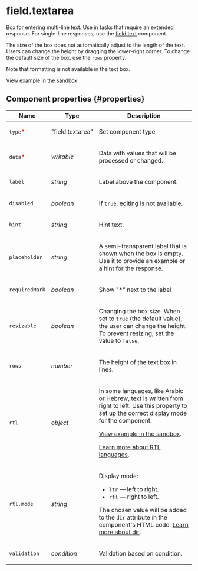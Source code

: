 # field.textarea

Box for entering multi-line text. Use in tasks that require an extended response. For single-line responses, use the [field.text](field.text.md) component.

The size of the box does not automatically adjust to the length of the text. Users can change the height by dragging the lower-right corner. To change the default size of the box, use the `rows` property.

Note that formatting is not available in the text box.

[View example in the sandbox](https://clck.ru/asSas).

## Component properties {#properties}

| Name                                     | Type             | Description                                                                                                                                                                                                                                                                                                                                   |
| ---------------------------------------- | ---------------- | --------------------------------------------------------------------------------------------------------------------------------------------------------------------------------------------------------------------------------------------------------------------------------------------------------------------------------------------- |
| `type`<span style="color: red">\*</span> | "field.textarea" | <p>Set component type</p>                                                                                                                                                                                                                                                                                                                     |
| `data`<span style="color: red">\*</span> | _writable_       | <p>Data with values that will be processed or changed.</p>                                                                                                                                                                                                                                                                                    |
| `label`                                  | _string_         | <p>Label above the component.</p>                                                                                                                                                                                                                                                                                                             |
| `disabled`                               | _boolean_        | <p>If `true`, editing is not available.</p>                                                                                                                                                                                                                                                                                                   |
| `hint`                                   | _string_         | <p>Hint text.</p>                                                                                                                                                                                                                                                                                                                             |
| `placeholder`                            | _string_         | <p>A semi-transparent label that is shown when the box is empty. Use it to provide an example or a hint for the response.</p>                                                                                                                                                                                                                 |
| `requiredMark`                           | _boolean_        | <p>Show "\*" next to the label</p>                                                                                                                                                                                                                                                                                                            |
| `resizable`                              | _boolean_        | <p>Changing the box size. When set to `true` (the default value), the user can change the height. To prevent resizing, set the value to `false`. </p>                                                                                                                                                                                         |
| `rows`                                   | _number_         | <p>The height of the text box in lines.</p>                                                                                                                                                                                                                                                                                                   |
| `rtl`                                    | _object_         | <p>In some languages, like Arabic or Hebrew, text is written from right to left. Use this property to set up the correct display mode for the component.</p><p><a href="https://clck.ru/amHA8">View example in the sandbox</a>.</p><p><a href="https://www.w3.org/International/questions/qa-scripts">Learn more about RTL languages</a>.</p> |
| `rtl.mode`                               | _string_         | <p>Display mode:</p><ul><li>`ltr` — left to right.</li><li>`rtl` — right to left.</li></ul><p>The chosen value will be added to the `dir` attribute in the component's HTML code. <a href="https://www.w3.org/International/questions/qa-html-dir">Learn more about dir</a>.</p>                                                              |
| `validation`                             | _condition_      | <p>Validation based on condition.</p>                                                                                                                                                                                                                                                                                                         |
